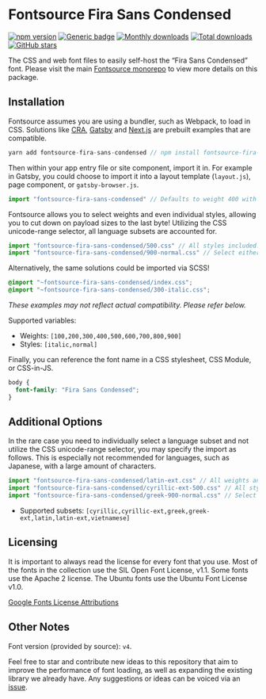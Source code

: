 # Fontsource Fira Sans Condensed

[![npm version](https://badge.fury.io/js/fontsource-fira-sans-condensed.svg)](https://www.npmjs.com/package/fontsource-fira-sans-condensed) [![Generic badge](https://img.shields.io/badge/fontsource-passing-brightgreen)](https://github.com/fontsource/fontsource) [![Monthly downloads](https://badgen.net/npm/dm/fontsource-fira-sans-condensed)](https://github.com/fontsource/fontsource) [![Total downloads](https://badgen.net/npm/dt/fontsource-fira-sans-condensed)](https://github.com/fontsource/fontsource) [![GitHub stars](https://img.shields.io/github/stars/DecliningLotus/fontsource.svg?style=social&label=Star)](https://github.com/fontsource/fontsource/stargazers)

The CSS and web font files to easily self-host the “Fira Sans Condensed” font. Please visit the main [Fontsource monorepo](https://github.com/fontsource/fontsource) to view more details on this package.

## Installation

Fontsource assumes you are using a bundler, such as Webpack, to load in CSS. Solutions like [CRA](https://create-react-app.dev/), [Gatsby](https://www.gatsbyjs.org/) and [Next.js](https://nextjs.org/) are prebuilt examples that are compatible.

```javascript
yarn add fontsource-fira-sans-condensed // npm install fontsource-fira-sans-condensed
```

Then within your app entry file or site component, import it in. For example in Gatsby, you could choose to import it into a layout template (`layout.js`), page component, or `gatsby-browser.js`.

```javascript
import "fontsource-fira-sans-condensed" // Defaults to weight 400 with all styles included.
```

Fontsource allows you to select weights and even individual styles, allowing you to cut down on payload sizes to the last byte! Utilizing the CSS unicode-range selector, all language subsets are accounted for.

```javascript
import "fontsource-fira-sans-condensed/500.css" // All styles included.
import "fontsource-fira-sans-condensed/900-normal.css" // Select either normal or italic.
```

Alternatively, the same solutions could be imported via SCSS!

```scss
@import "~fontsource-fira-sans-condensed/index.css";
@import "~fontsource-fira-sans-condensed/300-italic.css";
```

_These examples may not reflect actual compatibility. Please refer below._

Supported variables:

- Weights: `[100,200,300,400,500,600,700,800,900]`
- Styles: `[italic,normal]`

Finally, you can reference the font name in a CSS stylesheet, CSS Module, or CSS-in-JS.

```css
body {
  font-family: "Fira Sans Condensed";
}
```

## Additional Options

In the rare case you need to individually select a language subset and not utilize the CSS unicode-range selector, you may specify the import as follows. This is especially not recommended for languages, such as Japanese, with a large amount of characters.

```javascript
import "fontsource-fira-sans-condensed/latin-ext.css" // All weights and styles included.
import "fontsource-fira-sans-condensed/cyrillic-ext-500.css" // All styles included.
import "fontsource-fira-sans-condensed/greek-900-normal.css" // Select either normal or italic.
```

- Supported subsets: `[cyrillic,cyrillic-ext,greek,greek-ext,latin,latin-ext,vietnamese]`

## Licensing

It is important to always read the license for every font that you use.
Most of the fonts in the collection use the SIL Open Font License, v1.1. Some fonts use the Apache 2 license. The Ubuntu fonts use the Ubuntu Font License v1.0.

[Google Fonts License Attributions](https://fonts.google.com/attribution)

## Other Notes

Font version (provided by source): `v4`.

Feel free to star and contribute new ideas to this repository that aim to improve the performance of font loading, as well as expanding the existing library we already have. Any suggestions or ideas can be voiced via an [issue](https://github.com/fontsource/fontsource/issues).
